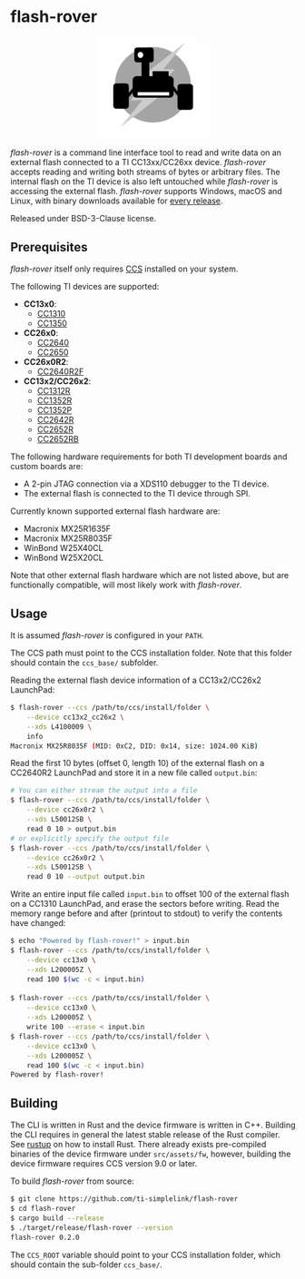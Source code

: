 
# flash-rover

<p align="center">
    <img width="200" alt="flash-rover logo" src="icon.png">
</p>

*flash-rover* is a command line interface tool to read and write data on an
external flash connected to a TI CC13xx/CC26xx device. *flash-rover* accepts
reading and writing both streams of bytes or arbitrary files. The internal flash
on the TI device is also left untouched while *flash-rover* is accessing the
external flash. *flash-rover* supports Windows, macOS and Linux, with binary
downloads available for [every
release](https://github.com/ti-simplelink/flash-rover/releases).

Released under BSD-3-Clause license.


## Prerequisites

*flash-rover* itself only requires [CCS] installed on your system.

The following TI devices are supported:
* **CC13x0**:
    * [CC1310]
    * [CC1350]
* **CC26x0**:
    * [CC2640]
    * [CC2650]
* **CC26x0R2**:
    * [CC2640R2F]
* **CC13x2/CC26x2**:
    * [CC1312R]
    * [CC1352R]
    * [CC1352P]
    * [CC2642R]
    * [CC2652R]
    * [CC2652RB]

The following hardware requirements for both TI development boards and custom
boards are:
* A 2-pin JTAG connection via a XDS110 debugger to the TI device.
* The external flash is connected to the TI device through SPI.

Currently known supported external flash hardware are:
* Macronix MX25R1635F
* Macronix MX25R8035F
* WinBond W25X40CL
* WinBond W25X20CL

Note that other external flash hardware which are not listed above, but are
functionally compatible, will most likely work with *flash-rover*.


## Usage

It is assumed *flash-rover* is configured in your `PATH`.

The CCS path must point to the CCS installation folder. Note that this folder
should contain the `ccs_base/` subfolder.

Reading the external flash device information of a CC13x2/CC26x2 LaunchPad:

```bash
$ flash-rover --ccs /path/to/ccs/install/folder \
    --device cc13x2_cc26x2 \
    --xds L4100009 \
    info
Macronix MX25R8035F (MID: 0xC2, DID: 0x14, size: 1024.00 KiB)
```

Read the first 10 bytes (offset 0, length 10) of the external flash on a
CC2640R2 LaunchPad and store it in a new file called `output.bin`:

```bash
# You can either stream the output into a file
$ flash-rover --ccs /path/to/ccs/install/folder \
    --device cc26x0r2 \
    --xds L50012SB \
    read 0 10 > output.bin 
# or explicitly specify the output file 
$ flash-rover --ccs /path/to/ccs/install/folder \
    --device cc26x0r2 \
    --xds L50012SB \
    read 0 10 --output output.bin
```

Write an entire input file called `input.bin` to offset 100 of the external
flash on a CC1310 LaunchPad, and erase the sectors before writing. Read the
memory range before and after (printout to stdout) to verify the contents have
changed:

```bash
$ echo "Powered by flash-rover!" > input.bin
$ flash-rover --ccs /path/to/ccs/install/folder \
    --device cc13x0 \
    --xds L200005Z \
    read 100 $(wc -c < input.bin)

$ flash-rover --ccs /path/to/ccs/install/folder \
    --device cc13x0 \
    --xds L200005Z \
    write 100 --erase < input.bin 
$ flash-rover --ccs /path/to/ccs/install/folder \
    --device cc13x0 \
    --xds L200005Z \
    read 100 $(wc -c < input.bin)
Powered by flash-rover!
```


## Building

The CLI is written in Rust and the device firmware is written in C++. Building
the CLI requires in general the latest stable release of the Rust compiler. See
[rustup] on how to install Rust. There already exists pre-compiled binaries of
the device firmware under `src/assets/fw`, however, building the device firmware
requires CCS version 9.0 or later.

To build *flash-rover* from source:

```bash
$ git clone https://github.com/ti-simplelink/flash-rover
$ cd flash-rover
$ cargo build --release
$ ./target/release/flash-rover --version
flash-rover 0.2.0
```

The `CCS_ROOT` variable should point to your CCS installation folder, which
should contain the sub-folder `ccs_base/`.


[rustup]:    https://rustup.rs/
[CCS]:       http://www.ti.com/tool/CCSTUDIO
[CC1310]:    http://www.ti.com/product/CC1310
[CC1350]:    http://www.ti.com/product/CC1350
[CC2640]:    http://www.ti.com/product/CC2640
[CC2650]:    http://www.ti.com/product/CC2650
[CC2640R2F]: http://www.ti.com/product/CC2640R2F
[CC1312R]:   http://www.ti.com/product/CC1312R
[CC1352R]:   http://www.ti.com/product/CC1352R
[CC1352P]:   http://www.ti.com/product/CC1352P
[CC2642R]:   http://www.ti.com/product/CC2642R
[CC2652R]:   http://www.ti.com/product/CC2652R
[CC2652RB]:  http://www.ti.com/product/CC2652RB
